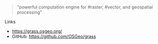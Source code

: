 > "powerful computation engine for #raster, #vector, and geospatial processing"

Links
- https://grass.osgeo.org/
- GitHub: https://github.com/OSGeo/grass
